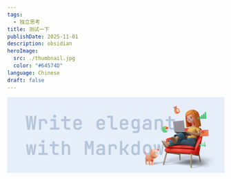 ```yaml
---
tags:
  - 独立思考
title: 测试一下
publishDate: 2025-11-01
description: obsidian
heroImage:
  src: ./thumbnail.jpg
  color: "#64574D"
language: Chinese
draft: false
---
```

![](thumbnail%201%201.jpg)